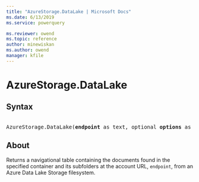 ```yaml
---
title: "AzureStorage.DataLake | Microsoft Docs"
ms.date: 6/13/2019
ms.service: powerquery

ms.reviewer: owend
ms.topic: reference
author: minewiskan
ms.author: owend
manager: kfile
---
```

# AzureStorage.DataLake

## Syntax

<pre>  
AzureStorage.DataLake(<b>endpoint</b> as text, optional <b>options</b> as nullable record) as table
</pre>

## About  
Returns a navigational table containing the documents found in the specified container and its subfolders at the account URL, `endpoint`, from an Azure Data Lake Storage filesystem.
  
  
  